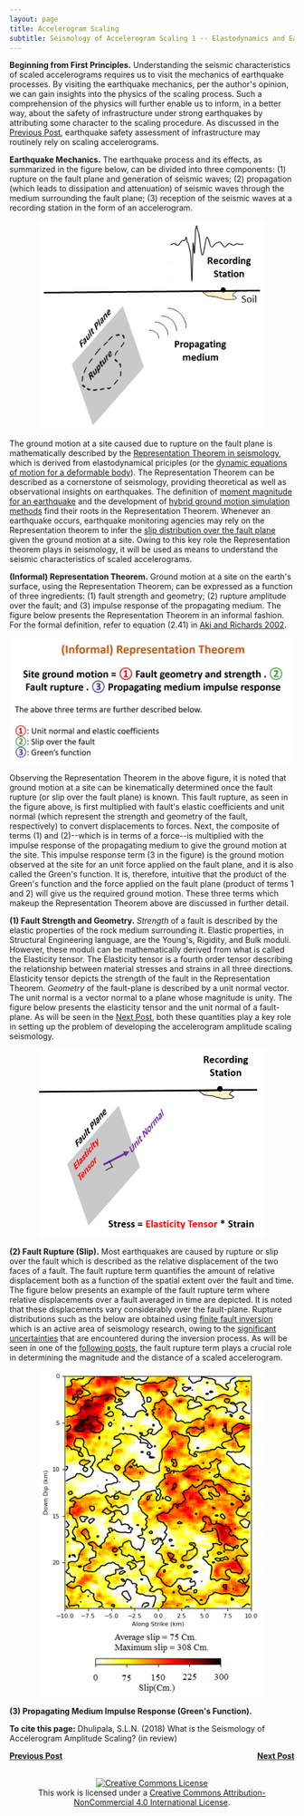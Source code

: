 ```yaml
---
layout: page
title: Accelerogram Scaling
subtitle: Seismology of Accelerogram Scaling 1 -- Elastodynamics and Earthquakes
---
```

  
**Beginning from First Principles.** Understanding the seismic characteristics of scaled accelerograms requires us to visit the mechanics of earthquake processes. By visiting the earthquake mechanics, per the author's opinion, we can gain insights into the physics of the scaling process. Such a comprehension of the physics will further enable us to inform, in a better way, about the safety of infrastructure under strong earthquakes by attributing some character to the scaling procedure. As discussed in the [Previous Post](https://somu15.github.io/Blogs/PBEE/Acc_Sca_1/), earthquake safety assessment of infrastructure may routinely rely on scaling accelerograms.

**Earthquake Mechanics.** The earthquake process and its effects, as summarized in the figure below, can be divided into three components: (1) rupture on the fault plane and generation of seismic waves; (2) propagation (which leads to dissipation and attenuation) of seismic waves through the medium surrounding the fault plane; (3) reception of the seismic waves at a recording station in the form of an accelerogram.

<center><img src="/Blogs/PBEE/Figures/Schem_Easy2.png" width="400"></center>

The ground motion at a site caused due to rupture on the fault plane is mathematically described by the [Representation Theorem in seismology](https://www.ldeo.columbia.edu/~richards/Aki_Richards.html), which is derived from elastodynamical priciples (or the [dynamic equations of motion for a deformable body](https://books.google.com/books/about/Advanced_Mechanics_Of_Solids.html?id=k1BNuAAACAAJ)). The Representation Theorem can be described as a cornerstone of seismology, providing theoretical as well as observational insights on earthquakes. The definition of [moment magnitude for an earthquake](https://books.google.com/books?hl=en&lr=&id=VV0mV4lF0RUC&oi=fnd&pg=PR11&dq=info:23gwx471TAQJ:scholar.google.com&ots=EpH0u8A5gg&sig=h4P3Hzkh7-fXiU-usi5uVRWIlbo#v=onepage&q&f=false) and the development of [hybrid ground motion simulation methods](https://pubs.geoscienceworld.org/ssa/bssa/article/100/5A/2095/325180/broadband-ground-motion-simulation-using-a-hybrid) find their roots in the Representation Theorem. Whenever an earthquake occurs, earthquake monitoring agencies may rely on the Representation theorem to infer the [slip distribution over the fault plane](https://pubs.geoscienceworld.org/ssa/bssa/article/92/4/1192/120765/source-description-of-the-1999-hector-mine) given the ground motion at a site. Owing to this key role the Representation theorem plays in seismology, it will be used as means to understand the seismic characteristics of scaled accelerograms.   

**(Informal) Representation Theorem.** Ground motion at a site on the earth's surface, using the Representation Theorem, can be expressed as a function of three ingredients: (1) fault strength and geometry; (2) rupture amplitude over the fault; and (3) impulse response of the propagating medium. The figure below presents the Representation Theorem in an informal fashion. For the formal definition, refer to equation (2.41) in [Aki and Richards 2002](https://www.ldeo.columbia.edu/~richards/Aki_Richards.html).

<center><img src="/Blogs/PBEE/Figures/Informal_RT2.png" width="600"></center>

Observing the Representation Theorem in the above figure, it is noted that ground motion at a site can be kinematically determined once the fault rupture (or slip over the fault plane) is known. This fault rupture, as seen in the figure above, is first multiplied with fault's elastic coefficients and unit normal (which represent the strength and geometry of the fault, respectively) to convert displacements to forces. Next, the composite of terms (1) and (2)--which is in terms of a force--is multiplied with the impulse response of the propagating medium to give the ground motion at the site. This impulse response term (3 in the figure) is the ground motion observed at the site for an unit force applied on the fault plane, and it is also called the Green's function. It is, therefore, intuitive that the product of the Green's function and the force applied on the fault plane (product of terms 1 and 2) will give us the required ground motion. These three terms which makeup the Representation Theorem above are discussed in further detail.

**(1) Fault Strength and Geometry.** _Strength_ of a fault is described by the elastic properties of the rock medium surrounding it. Elastic properties, in Structural Engineering language, are the Young's, Rigidity, and Bulk moduli. However, these moduli can be mathematically derived from what is called the Elasticity tensor. The Elasticity tensor is a fourth order tensor describing the relationship between material stresses and strains in all three directions. Elasticity tensor depicts the strength of the fault in the Representation Theorem. _Geometry_ of the fault-plane is described by a unit normal vector. The unit normal is a vector normal to a plane whose magnitude is unity. The figure below presents the elasticity tensor and the unit normal of a fault-plane. As will be seen in the [Next Post](https://somu15.github.io/Blogs/PBEE/Acc_Sca_3/), both these quantities play a key role in setting up the problem of developing the accelerogram amplitude scaling seismology.   

<center><img src="/Blogs/PBEE/Figures/Fault_STR_GEOM.png" width="400"></center>

**(2) Fault Rupture (Slip).** Most earthquakes are caused by rupture or slip over the fault which is described as the relative displacement of the two faces of a fault. The fault rupture term quantifies the amount of relative displacement both as a function of the spatial extent over the fault and time. The figure below presents an example of the fault rupture term where relative displacements over a fault averaged in time are depicted. It is noted that these displacements vary considerably over the fault-plane. Rupture distributions such as the below are obtained using [finite fault inversion](https://pubs.geoscienceworld.org/ssa/bssa/article/92/4/1192/120765/source-description-of-the-1999-hector-mine) which is an active area of seismology research, owing to the [significant uncertainties](https://thesis.library.caltech.edu/5918/1/minson_thesis.pdf) that are encountered during the inversion process. As will be seen in one of the [following posts](https://somu15.github.io/Blogs/PBEE/Acc_Sca_4/), the fault rupture term plays a crucial role in determining the magnitude and the distance of a scaled accelerogram.

<center><img src="/Blogs/PBEE/Figures/northridge_eq_gp_1.png" width="400"></center>

**(3) Propagating Medium Impulse Response (Green's Function).** 

**To cite this page:** Dhulipala, S.L.N. (2018) What is the Seismology of Accelerogram Amplitude Scaling? (in review)

<p style="text-align:left;">
<a href="https://somu15.github.io/Blogs/PBEE/Acc_Sca_1/"><b>Previous Post</b></a>
<span style="float:right;"><a href="https://somu15.github.io/Blogs/PBEE/Acc_Sca_3/"><b>Next Post</b></a></span>
</p>
<br>
<center><a rel="license" href="http://creativecommons.org/licenses/by-nc/4.0/"><img alt="Creative Commons License" style="border-width:0" src="https://i.creativecommons.org/l/by-nc/4.0/88x31.png" /></a><br />This work is licensed under a <a rel="license" href="http://creativecommons.org/licenses/by-nc/4.0/">Creative Commons Attribution-NonCommercial 4.0 International License</a>.</center>
